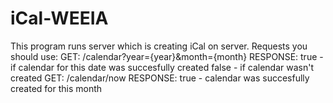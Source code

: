 # iCal-WEEIA
This program runs server which is creating iCal on server.
Requests you should use:
    GET: /calendar?year={year}&month={month}  RESPONSE: true - if calendar for this date was succesfully created  false - if calendar wasn't created
    GET: /calendar/now  RESPONSE: true - calendar was succesfully created for this month
